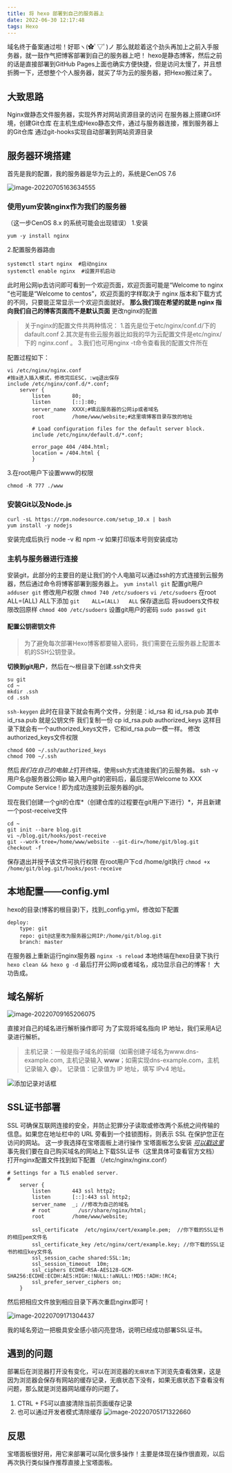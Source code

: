 ```yaml
---
title: 将 hexo 部署到自己的服务器上
date: 2022-06-30 12:17:48
tags: Hexo
---
```

域名终于备案通过啦！好耶ヽ(✿ﾟ▽ﾟ)ノ
那么就趁着这个劲头再加上之前入手服务器，就一鼓作气把博客部署到自己的服务器上吧！
hexo是静态博客，然后之前的话是直接部署到GitHub Pages上面也确实方便快捷，但是访问太慢了，并且想折腾一下，还想整个个人服务器，就买了华为云的服务器，把Hexo搬过来了。
<!--more-->

## 大致思路
Nginx做静态文件服务器，实现外界对网站资源目录的访问
在服务器上搭建Git环境，创建Git仓库
在主机生成Hexo静态文件，通过与服务器连接，推到服务器上的Git仓库
通过git-hooks实现自动部署到网站资源目录

## 服务器环境搭建
首先是我的配置，我的服务器是华为云上的，系统是CenOS 7.6

![image-20220705163634555](将hexo部署到自己的服务器上/image-20220705163634555.png)
### 使用yum安装nginx作为我们的服务器
（这一步CenOS 8.x 的系统可能会出现错误）
1.安装

```
yum -y install nginx
```
2.配置服务器路由
```
systemctl start nginx  #启动nginx
systemctl enable nginx  #设置开机启动
```

此时用公网ip去访问即可看到一个欢迎页面，欢迎页面可能是“Welcome to nginx ”也可能是“Welcome to centos”，欢迎页面的字样取决于 nginx 版本和下载方式的不同，只要能正常显示一个欢迎页面就好。
**那么我们现在希望的就是 nginx 指向我们自己的博客页面而不是默认页面**
更改nginx的配置


> 关于nginx的配置文件共两种情况：
1.首先是位于etc/nginx/conf.d/下的dafault.conf
2.其次是有些云服务器比如我的华为云配置文件是etc/nginx/ 下的 nginx.conf 。
3.我们也可用nginx -t命令查看我的配置文件所在

配置过程如下：
```
vi /etc/nginx/nginx.conf
#按a进入插入模式，修改完后ESC，:wq退出保存
include /etc/nginx/conf.d/*.conf;
    server {
        listen       80;
        listen       [::]:80;
        server_name  XXXX;#填云服务器的公网ip或者域名
        root         /home/www/website;#这里填博客目录存放的地址

        # Load configuration files for the default server block.
        include /etc/nginx/default.d/*.conf;

        error_page 404 /404.html;
        location = /404.html {
        }
```
3.在root用户下设置www的权限
```
chmod -R 777 ./www
```
###  安装Git以及Node.js
```
curl -sL https://rpm.nodesource.com/setup_10.x | bash
yum install -y nodejs
```
安装完成后执行 node -v 和 npm -v 如果打印版本号则安装成功

### 主机与服务器进行连接
安装git，此部分的主要目的是让我们的个人电脑可以通过ssh的方式连接到云服务器，然后通过命令将博客部署到服务器上。
`yum install git`
配置git用户
`adduser git`
修改用户权限
`chmod 740 /etc/sudoers`
`vi /etc/sudoers`
在root ALL=(ALL) ALL下添加
`git	ALL=(ALL)	ALL`
保存退出后 将sudoers文件权限改回原样
`chmod 400 /etc/sudoers`
设置git用户的密码
`sudo passwd git`
#### 配置公钥密钥文件

>为了避免每次部署Hexo博客都要输入密码，我们需要在云服务器上配置本机的SSH公钥登录。

**切换到git用户**，然后在～根目录下创建.ssh文件夹
```
su git
cd ~
mkdir .ssh
cd .ssh
```
`ssh-keygen`
此时在目录下就会有两个文件，分别是：id_rsa 和 id_rsa.pub
其中 id_rsa.pub 就是公钥文件 我们复制一份
cp id_rsa.pub authorized_keys
这样目录下就会有一个authorized_keys文件，它和id_rsa.pub一模一样。
修改authorized_keys文件权限

```
chmod 600 ~/.ssh/authorized_keys
chmod 700 ~/.ssh
```
然后*我们在自己的电脑上*打开终端，使用ssh方式连接我们的云服务器。
ssh -v 用户名@服务器公网ip
输入用户git的密码后，最后提示Welcome to XXX Compute Service ! 即为成功连接到云服务器的git。

现在我们创建一个git的仓库*（创建仓库的过程要在git用户下进行）*，并且新建一个post-receive文件
```
cd ~
git init --bare blog.git
vi ~/blog.git/hooks/post-receive
git --work-tree=/home/www/website --git-dir=/home/git/blog.git checkout -f
```
保存退出并授予该文件可执行权限
在root用户下cd /home/git执行
`chmod +x /home/git/blog.git/hooks/post-receive`

## 本地配置——config.yml
hexo的目录(博客的根目录)下，找到_config.yml，修改如下配置
```
deploy:
	type: git
	repo: git@这里改为服务器公网IP:/home/git/blog.git       
	branch: master 
```
在服务器上重新运行nginx服务器
`nginx -s reload`
本地终端在hexo目录下执行
`hexo clean && hexo g -d`
最后打开公网ip或者域名，成功显示自己的博客！
大功告成。

## 域名解析

![image-20220709165206075](将hexo部署到自己的服务器上/image-20220709165206075.png)

直接对自己的域名进行解析操作即可
为了实现将域名指向 IP 地址，我们采用A记录进行解析。

>主机记录：一般是指子域名的前缀（如需创建子域名为www.dns-example.com, 主机记录输入 **www**；如需实现dns-example.com，主机记录输入 **@**）。
>记录值：记录值为 IP 地址，填写 IPv4 地址。

![添加记录对话框](将hexo部署到自己的服务器上/p245713.png)

## SSL证书部署
SSL 可确保互联网连接的安全，并防止犯罪分子读取或修改两个系统之间传输的信息。如果您在地址栏中的 URL 旁看到一个挂锁图标，则表示 SSL 在保护您正在访问的网站。
这一步我选择在宝塔面板上进行操作
宝塔面板怎么安装 *[可以戳这里](https://www.bt.cn/new/index.html)*
事先我们要在自己购买域名的网站上下载SSL证书（这里具体可查看官方文档）
打开nginx配置文件找到如下配置 （/etc/nginx/nginx.conf）

```
# Settings for a TLS enabled server.
#
    server {
        listen       443 ssl http2;
        listen       [::]:443 ssl http2;
        server_name  _; //修改为自己的域名
        # root         /usr/share/nginx/html;
        root         /home/www/website;

        ssl_certificate  /etc/nginx/cert/example.pem;  //你下载的SSL证书的相应pem文件名
        ssl_certificate_key /etc/nginx/cert/example.key; //你下载的SSL证书的相应key文件名
        ssl_session_cache shared:SSL:1m;
        ssl_session_timeout  10m;
        ssl_ciphers ECDHE-RSA-AES128-GCM-SHA256:ECDHE:ECDH:AES:HIGH:!NULL:!aNULL:!MD5:!ADH:!RC4;
        ssl_prefer_server_ciphers on;
    }
```
然后把相应文件放到相应目录下再次重启nginx即可！

![image-20220709171304437](将hexo部署到自己的服务器上/image-20220709171304437.png)

我的域名旁边一把极具安全感小锁闪亮登场，说明已经成功部署SSL证书。

## 遇到的问题
部署后在浏览器打开没有变化，可以在浏览器的`无痕状态`下浏览先查看效果，这是因为浏览器会保存有网站的缓存记录，无痕状态下没有，如果无痕状态下查看没有问题，那么就是浏览器网站缓存的问题了。
1. CTRL + F5可以直接清除当前页面缓存记录
2. 也可以通过开发者模式清除缓存
![image-20220705171322660](将hexo部署到自己的服务器上/image-20220705171322660.png)

## 反思
宝塔面板很好用，用它来部署可以简化很多操作！主要是体现在操作很直观，以后再次执行类似操作推荐直接上宝塔面板。